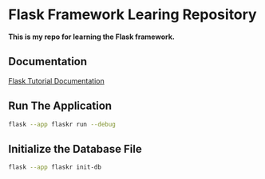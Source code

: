 # Flask Framework Learing Repository

**This is my repo for learning the Flask framework.**

## Documentation

[Flask Tutorial Documentation](https://flask.palletsprojects.com/en/stable/tutorial/)

## Run The Application

```bash
flask --app flaskr run --debug
```

## Initialize the Database File

```bash
flask --app flaskr init-db
```
